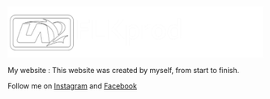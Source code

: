 ![Image d'illustration](images/site.png)

My website : This website was created by myself, from start to finish.

Follow me on [Instagram](https://www.instagram.com/flkprod_/) and [Facebook](https://www.facebook.com/profile.php?id=100068980886845)
